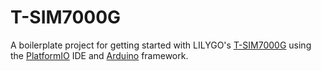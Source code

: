 # T-SIM7000G
A boilerplate project for getting started with LILYGO's [T-SIM7000G](https://lilygo.cc/products/t-sim7000g) using the [PlatformIO](https://platformio.org) IDE and [Arduino](https://www.arduino.cc/) framework.
